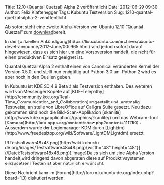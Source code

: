 Title: 12.10 (Quantal Quetzal) Alpha 2 veröffentlicht
Date: 2012-06-29 09:30
Author: Felix Klaftenegger
Tags: Kubuntu Testversion
Slug: 1210-quantal-quetzal-alpha-2-veroffentlicht

Ab sofort steht eine zweite Alpha-Version von Ubuntu 12.10 “Quantal
Quetzal” zum
[download](http://cdimage.ubuntu.com/kubuntu/releases/quantal/alpha-2/)bereit.

</p>
In der [offiziellen
Ankündigung](https://lists.ubuntu.com/archives/ubuntu-devel-announce/2012-June/000965.html)
wird jedoch sofort darauf hingewiesen, dass es sich hier um eine
Vorabversion handelt, die nicht für einen produktiven Einsatz geeignet
ist.

</p>
<!--break--><!--break-->

Quantal Quetzal Alpha 2 enthält einen von Canonical veränderten Kernel
der Version 3.5.0. und stellt nun endgültig auf Python 3.0 um. Python 2
wird es aber noch in den Quellen geben.

</p>
In Kubuntu ist KDE SC 4.9 Beta 2 als Testversion enthalten. Des weiteren
wird von Messenger Kopete auf
[KDE-Telepathy](http://community.kde.org/Real-Time_Communication_and_Collaboration)umgestellt
und ,erstmalig Testweise, an stelle von LibreOffice auf Calligra Suite
gesetzt. Neu dazu gekommen sind noch die Bild-Scan-Applikation
[skanlite](http://www.kde.org/applications/graphics/skanlite/) und das
Webcam-Tool
[Kamoso](http://kde-apps.org/content/show.php?content=111750) .
Ausserdem wurde der Loginmanager KDM durch
[Lightdm](http://www.freedesktop.org/wiki/Software/LightDMLightdm)
ersetzt

</p>
</p>
[![Testsoftware48x48.png](http://wiki.kubuntu-de.org/images/Testsoftware48x48.png){width="48"
height="48"}](/Datei:Testsoftware48x48.png){.image}Da es sich um eine
Alpha Version handelt,wird dringend davon abgeraten diese auf
Produktivsystemen einzusetzen! Testen ist aber natürlich erwünscht.

</p>
Diese Nachricht kann im
[Forum](http://forum.kubuntu-de.org/index.php?board=1.0) diskutiert
werden.

</p>

